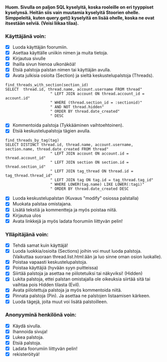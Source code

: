 #### Huom. Sivulla on paljon SQL kyselyitä, koska rooleille on eri tyyppiset kyselynsä. Heitän siis vain muutamia kyselyitä Stoorien ohelle. Simppeleitä, kuten query.get() kyselyitä en lisää ohelle, koska ne ovat itsestään selviä. (Veisi liikaa tilaa).

### Käyttäjänä voin:
- [x] Luoda käyttäjän foorumiin.
- [x] Asettaa käyttälle uniikin nimen ja muita tietoja.
- [x] Kirjautua sivulle
- [x] Ihailla sivun hienoa ulkonäköä!
- [x] Etsiä palstoja palstan nimen tai käyttäjän avulla.
- [x] Avata julkisia osioita (Section) ja sieltä keskustelupalstoja (Threads).
```
find_threads_with_section(section_id)
SELECT  thread.id, thread.name, account.username FROM thread"
                    " LEFT JOIN account ON thread.account_id = account.id"
                    " WHERE (thread.section_id = :sectionid)"
                    " AND NOT thread.hidden"
                    " ORDER BY thread.date_created"
                    " DESC
```
- [x] Kommentoida palstoja (Tykkääminen vaihtoehtoinen).
- [x] Etsiä keskustelupalstoja tägien avulla.
```
find_threads_by_tag(tag)
SELECT DISTINCT thread.id, thread.name, account.username, section.name, thread.date_created FROM thread"
                    " LEFT JOIN account ON account.id = thread.account_id"
                    " LEFT JOIN section ON section.id = thread.section_id"
                    " LEFT JOIN tag_thread ON thread.id = tag_thread.thread_id"
                    " LEFT JOIN tag ON tag.id = tag_thread.tag_id"
                    " WHERE LOWER(tag.name) LIKE LOWER(:tagi)"
                    " ORDER BY thread.date_created DESC
```
- [x] Luoda keskustelupalstan (Kuvaus "modify" osiossa palstalla)
- [x] Muokata palstaa omistajana.
- [x] Lisätä tekstiä ja kommentteja ja myös poistaa niitä.
- [x] Kirjautua ulos
- [x] Avata linkkejä ja myös ladata foorumiin liittyvän pelin!

### Ylläpitäjänä voin:
- [x] Tehdä samat kuin käyttäjä!
- [x] Luoda luokkia/osioita (Sections) joihin voi muut luoda palstoja. (Vaikuttaa suoraan thread.list.html:ään ja luo sinne oman osion luokalle).
- [x] Poistaa vapaasti keskustelupalstoja.
- [x] Poistaa käyttäjiä (hyvään syyn puitteissa)
- [x] Siirtää palstoja ja asettaa ne piilotetuiksi tai näkyviksi! (Hidden)
- [x] Lukita palstoja, ettei palstan omistajalla ole oikeuksia siirtää sitä tai vaihtaa pois Hidden tilasta (Evil).
- [x] Avata piilotettuja palstoja ja myös kommentoida niitä.
- [x] Pinnata palstoja (Pin). Ja asettaa ne palstojen listaamisen kärkeen.
- [x] Luoda tägejä, joita muut voi lisätä palstoilleen.

### Anonyyminä henkilönä voin:
- [x] Käydä sivulla.
- [x] Ihannoida sivuja!
- [x] Lukea palstoja.
- [x] Etsiä palstoja.
- [x] Ladata foorumiin liittyvän pelin!
- [x] rekisteröityä!

